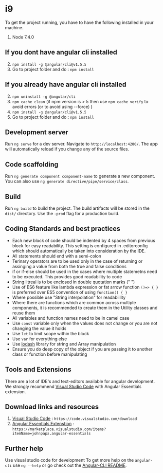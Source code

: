 # i9


To get the project running, you have to have the following installed in your machine.
1. Node 7.4.0

## If you dont have angular cli installed
2. `npm install -g @angular/cli@v1.5.5`
3. Go to project folder and do : `npm install `

## If you already have angular cli installed
2. `npm uninstall -g @angular/cli`
3. `npm cache clean`
 (if npm version is > 5 then use `npm cache verify` to avoid errors (or to avoid using --force) )
4. `npm install -g @angular/cli@v1.5.5`
5. Go to project folder and do : `npm install `
 

## Development server
Run `ng serve` for a dev server. Navigate to `http://localhost:4200/`. The app will automatically reload if you change any of the source files.

## Code scaffolding

Run `ng generate component component-name` to generate a new component. You can also use `ng generate directive/pipe/service/class`.

## Build

Run `ng build` to build the project. The build artifacts will be stored in the `dist/` directory. Use the `-prod` flag for a production build.

## Coding Standards and best practices

* Each new block of code should be indented by 4 spaces from previous block for easy readability.  This setting is configured in .editorconfig which should automatically be taken into consideration by the IDE.
* All statements should end with a semi-colon
* Terinary operators are to be used only in the case of returning or assinging a value from both the true and false conditions
* if or if-else should be used in the cases where multiple statemetns need to be executed.  This provides good readability to code
* String litreal is to be enclosed in double quotation marks (" ")
* Use of ES6 feature like lambda expression or fat arrow function `()=> { } ` is preferred over ES5 convention of using `function() { }`
* Where possible use "String interpolation" for readabiility
* Where there are functions which are common across multiple components, it is recommended to create them in the Utility classes and reuse them
* All variables and function names need to be in camel case 
* Use `const` variable only when the values does not change or you are not changing the value it holds 
* Use `let` to limit scope within the block 
* Use `var` for everything else 
* Use [lodash](https://lodash.com/docs/) library for string and Array manipulation 
* Ensure you do deep copy of the object if you are passing it to another class or function before manipulating

## Tools and Extensions

There are a lot of IDE's and text-editors available for angular development. We strongly recommend [Visual Studio Code](https://code.visualstudio.com/download) with Angular Essentials extension.

## Download links and resources

1. [Visual Studio Code](https://code.visualstudio.com/download) : `https://code.visualstudio.com/download`
2. [Angular Essentials Extenstion](https://marketplace.visualstudio.com/items?itemName=johnpapa.angular-essentials) : `https://marketplace.visualstudio.com/items?itemName=johnpapa.angular-essentials`


## Further help
Use visual studio code for development
To get more help on the `angular-cli` use `ng --help` or go check out the [Angular-CLI README](https://github.com/angular/angular-cli/blob/master/README.md).

